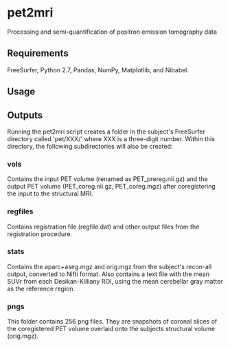 # pet2mri
Processing and semi-quantification of positron emission tomography data

## Requirements
FreeSurfer, Python 2.7, Pandas, NumPy, Matplotlib, and Nibabel.

## Usage

## Outputs
Running the pet2mri script creates a folder in the subject's FreeSurfer directory called 'pet/XXX/' where XXX is a three-digit number. Within this directory, the following subdirectories will also be created:

### vols
Contains the input PET volume (renamed as PET_prereg.nii.gz) and the output PET volume (PET_coreg.nii.gz, PET_coreg.mgz) after coregistering the input to the structural MRI.

### regfiles
Contains registration file (regfile.dat) and other output files from the registration procedure.

### stats
Contains the aparc+aseg.mgz and orig.mgz from the subject's recon-all output, converted to Nifti format. Also contains a text file with the mean SUVr from each Desikan-Killiany ROI, using the mean cerebellar gray matter as the reference region.

### pngs
This folder contains 256 png files. They are snapshots of coronal slices of the coregistered PET volume overlaid onto the subjects structural volume (orig.mgz).
